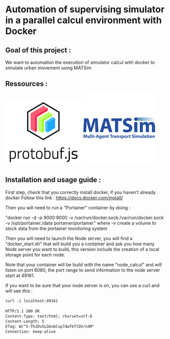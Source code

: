 # Automation of supervising simulator in a parallel calcul environment with Docker 

## Goal of this project :
We want to automation the execution of simulator calcul with docker to simulate urban movement using MATSim

## Ressources :
<div style="text-align-center" markdown="1">

[<img src="img/protobufjs.png">](https://www.npmjs.com/package/protobufjs) 
[<img src="img/matsim.png">](https://www.matsim.org/) 
</div>

## Installation and usage guide :

First step, check that you correctly install docker, if you haven't already docker Follow this link : https://docs.docker.com/install/

Then you will need to run a "Portainer" container by doing : 

"docker run -d -p 9000:9000 -v /var/run/docker.sock:/var/run/docker.sock -v /opt/portainer:/data portainer/portainer" where -v create a volume to stock data from the portainer monitoring system

Then you will need to launch the Node server, you will find a "docker_start.sh" that will build you a container and ask you how many Node server you want to build, this version include the creation of a local storage point for each node.

Note that your container will be build with the name "node_calcul" and will listen on port 8080, the port range to send information to the node server start at 49161.

If you want to be sure that your node server is on, you can use a curl and will see this :

```
curl -i localhost:49161

HTTP/1.1 200 OK
Content-Type: text/html; charset=utf-8
Content-Length: 5
ETag: W/"5-ThJDvSLGbnbCup7dwfkTlOV/n4M"
Connection: keep-alive
```
